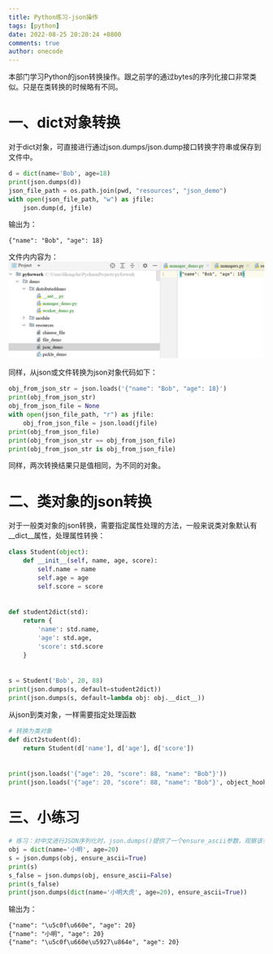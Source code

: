 ```yaml
---
title: Python练习-json操作
tags: [python]
date: 2022-08-25 20:20:24 +0800
comments: true
author: onecode
---
```

本部门学习Python的json转换操作。跟之前学的通过bytes的序列化接口非常类似。只是在类转换的时候略有不同。
<!--more-->
# 一、dict对象转换
对于dict对象，可直接进行通过json.dumps/json.dump接口转换字符串或保存到文件中。
```python
d = dict(name='Bob', age=18)
print(json.dumps(d))
json_file_path = os.path.join(pwd, "resources", "json_demo")
with open(json_file_path, "w") as jfile:
    json.dump(d, jfile)
```
输出为：
```
{"name": "Bob", "age": 18}
```
文件内内容为：
![json文件内容图片](/images/post/2022-09-05_14-46-20-python-json-demo-1.png "Json文件内容")

同样，从json或文件转换为json对象代码如下：
```python
obj_from_json_str = json.loads('{"name": "Bob", "age": 18}')
print(obj_from_json_str)
obj_from_json_file = None
with open(json_file_path, "r") as jfile:
    obj_from_json_file = json.load(jfile)
print(obj_from_json_file)
print(obj_from_json_str == obj_from_json_file)
print(obj_from_json_str is obj_from_json_file)
```
同样，两次转换结果只是值相同，为不同的对象。

# 二、类对象的json转换
对于一般类对象的json转换，需要指定属性处理的方法，一般来说类对象默认有__dict__属性，处理属性转换：
```python
class Student(object):
    def __init__(self, name, age, score):
        self.name = name
        self.age = age
        self.score = score


def student2dict(std):
    return {
        'name': std.name,
        'age': std.age,
        'score': std.score
    }


s = Student('Bob', 20, 88)
print(json.dumps(s, default=student2dict))
print(json.dumps(s, default=lambda obj: obj.__dict__))
```
从json到类对象，一样需要指定处理函数
```python
# 转换为类对象
def dict2student(d):
    return Student(d['name'], d['age'], d['score'])


print(json.loads('{"age": 20, "score": 88, "name": "Bob"}'))
print(json.loads('{"age": 20, "score": 88, "name": "Bob"}', object_hook=dict2student))
```
# 三、小练习
```python
# 练习：对中文进行JSON序列化时，json.dumps()提供了一个ensure_ascii参数，观察该参数对结果的影响：
obj = dict(name='小明', age=20)
s = json.dumps(obj, ensure_ascii=True)
print(s)
s_false = json.dumps(obj, ensure_ascii=False)
print(s_false)
print(json.dumps(dict(name='小明大虎', age=20), ensure_ascii=True))
```
输出为：
```
{"name": "\u5c0f\u660e", "age": 20}
{"name": "小明", "age": 20}
{"name": "\u5c0f\u660e\u5927\u864e", "age": 20}
```
